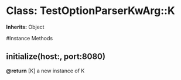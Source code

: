 # Class: TestOptionParserKwArg::K
**Inherits:** Object
    




#Instance Methods
## initialize(host:, port:8080) [](#method-i-initialize)

**@return** [K] a new instance of K

